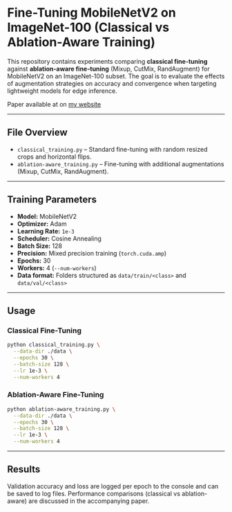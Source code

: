 # Fine-Tuning MobileNetV2 on ImageNet-100 (Classical vs Ablation-Aware Training)

This repository contains experiments comparing **classical fine-tuning** against **ablation-aware fine-tuning** (Mixup, CutMix, RandAugment) for MobileNetV2 on an ImageNet-100 subset. The goal is to evaluate the effects of augmentation strategies on accuracy and convergence when targeting lightweight models for edge inference.

Paper available at on [my website](https://jiminlee.dev/assets/pdf/ablation-aware_fine-tuning.pdf)

---

## File Overview

* `classical_training.py` – Standard fine-tuning with random resized crops and horizontal flips.
* `ablation-aware_training.py` – Fine-tuning with additional augmentations (Mixup, CutMix, RandAugment).

---

## Training Parameters

* **Model:** MobileNetV2
* **Optimizer:** Adam
* **Learning Rate:** `1e-3`
* **Scheduler:** Cosine Annealing
* **Batch Size:** 128
* **Precision:** Mixed precision training (`torch.cuda.amp`)
* **Epochs:** 30
* **Workers:** 4 (`--num-workers`)
* **Data format:** Folders structured as `data/train/<class>` and `data/val/<class>`

---

## Usage

### Classical Fine-Tuning

```bash
python classical_training.py \
  --data-dir ./data \
  --epochs 30 \
  --batch-size 128 \
  --lr 1e-3 \
  --num-workers 4
```

### Ablation-Aware Fine-Tuning

```bash
python ablation-aware_training.py \
  --data-dir ./data \
  --epochs 30 \
  --batch-size 128 \
  --lr 1e-3 \
  --num-workers 4
```

---

## Results

Validation accuracy and loss are logged per epoch to the console and can be saved to log files.
Performance comparisons (classical vs ablation-aware) are discussed in the accompanying paper.
